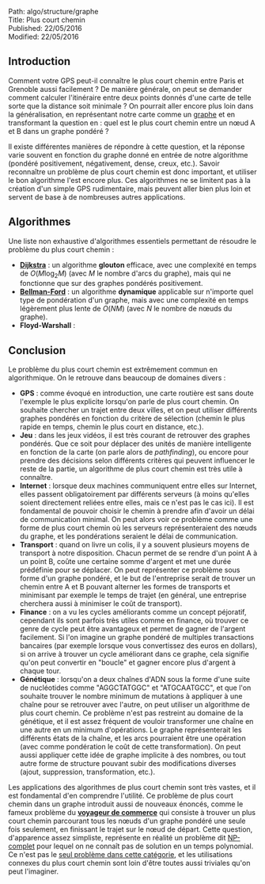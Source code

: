 Path: algo/structure/graphe  
Title: Plus court chemin  
Published: 22/05/2016  
Modified: 22/05/2016  

## Introduction

Comment votre GPS peut-il connaître le plus court chemin entre Paris et Grenoble aussi facilement ? De manière générale, on peut se demander comment calculer l'itinéraire entre deux points donnés d'une carte de telle sorte que la distance soit minimale ? On pourrait aller encore plus loin dans la généralisation, en représentant notre carte comme un [graphe](/algo/structure/graphe.html) et en transformant la question en : quel est le plus court chemin entre un nœud A et B dans un graphe pondéré ?

Il existe différentes manières de répondre à cette question, et la réponse varie souvent en fonction du graphe donné en entrée de notre algorithme (pondéré positivement, négativement, dense, creux, etc.). Savoir reconnaître un problème de plus court chemin est donc important, et utiliser le bon algorithme l'est encore plus. Ces algorithmes ne se limitent pas à la création d'un simple GPS rudimentaire, mais peuvent aller bien plus loin et servent de base à de nombreuses autres applications.

## Algorithmes

Une liste non exhaustive d'algorithmes essentiels permettant de résoudre le problème du plus court chemin :

- [**Dijkstra**](/algo/structure/graphe/plus_court_chemin/dijkstra.html) : un algorithme **glouton** efficace, avec une complexité en temps de $O(M \log _2 M)$ (avec $M$ le nombre d'arcs du graphe), mais qui ne fonctionne que sur des graphes pondérés positivement.
- [**Bellman-Ford**](/algo/structure/graphe/plus_court_chemin/bellman_ford.html) : un algorithme **dynamique** applicable sur n'importe quel type de pondération d'un graphe, mais avec une complexité en temps légèrement plus lente de $O(NM)$ (avec $N$ le nombre de nœuds du graphe).
- **Floyd-Warshall** :

## Conclusion

Le problème du plus court chemin est extrêmement commun en algorithmique. On le retrouve dans beaucoup de domaines divers :

- **GPS** : comme évoqué en introduction, une carte routière est sans doute l'exemple le plus explicite lorsqu'on parle de plus court chemin. On souhaite chercher un trajet entre deux villes, et on peut utiliser différents graphes pondérés en fonction du critère de sélection (chemin le plus rapide en temps, chemin le plus court en distance, etc.).
- **Jeu** : dans les jeux vidéos, il est très courant de retrouver des graphes pondérés. Que ce soit pour déplacer des unités de manière intelligente en fonction de la carte (on parle alors de *pathfinding*), ou encore pour prendre des décisions selon différents critères qui peuvent influencer le reste de la partie, un algorithme de plus court chemin est très utile à connaître.
- **Internet** : lorsque deux machines communiquent entre elles sur Internet, elles passent obligatoirement par différents serveurs (à moins qu'elles soient directement reliées entre elles, mais ce n'est pas le cas ici). Il est fondamental de pouvoir choisir le chemin à prendre afin d'avoir un délai de communication minimal. On peut alors voir ce problème comme une forme de plus court chemin où les serveurs représenteraient des nœuds du graphe, et les pondérations seraient le délai de communication.
- **Transport** : quand on livre un colis, il y a souvent plusieurs moyens de transport à notre disposition. Chacun permet de se rendre d'un point A à un point B, coûte une certaine somme d'argent et met une durée prédéfinie pour se déplacer. On peut représenter ce problème sous forme d'un graphe pondéré, et le but de l'entreprise serait de trouver un chemin entre A et B pouvant alterner les formes de transports et minimisant par exemple le temps de trajet (en général, une entreprise cherchera aussi à minimiser le coût de transport).
- **Finance** : on a vu les cycles améliorants comme un concept péjoratif, cependant ils sont parfois très utiles comme en finance, où trouver ce genre de cycle peut être avantageux et permet de gagner de l'argent facilement. Si l'on imagine un graphe pondéré de multiples transactions bancaires (par exemple lorsque vous convertissez des euros en dollars), si on arrive à trouver un cycle améliorant dans ce graphe, cela signifie qu'on peut convertir en "boucle" et gagner encore plus d'argent à chaque tour.
- **Génétique** : lorsqu'on a deux chaînes d'ADN sous la forme d'une suite de nucléotides comme "AGGCTATGGC" et "ATGCAATGCC", et que l'on souhaite trouver le nombre minimum de mutations à appliquer à une chaîne pour se retrouver avec l'autre, on peut utiliser un algorithme de plus court chemin. Ce problème n'est pas restreint au domaine de la génétique, et il est assez fréquent de vouloir transformer une chaîne en une autre en un minimum d'opérations. Le graphe représenterait les différents états de la chaîne, et les arcs pourraient être une opération (avec comme pondération le coût de cette transformation). On peut aussi appliquer cette idée de graphe implicite à des nombres, ou tout autre forme de structure pouvant subir des modifications diverses (ajout, suppression, transformation, etc.).

Les applications des algorithmes de plus court chemin sont très vastes, et il est fondamental d'en comprendre l'utilité. Ce problème de plus court chemin dans un graphe introduit aussi de nouveaux énoncés, comme le fameux problème du [**voyageur de commerce**](https://en.wikipedia.org/wiki/Travelling_salesman_problem) qui consiste à trouver un plus court chemin parcourant tous les nœuds d'un graphe pondéré une seule fois seulement, en finissant le trajet sur le nœud de départ. Cette question, d'apparence assez simpliste, représente en réalité un problème dit [NP-complet](https://en.wikipedia.org/wiki/NP-completeness) pour lequel on ne connaît pas de solution en un temps polynomial. Ce n'est pas le [seul problème dans cette catégorie](https://en.wikipedia.org/wiki/List_of_NP-complete_problems), et les utilisations connexes du plus court chemin sont loin d'être toutes aussi triviales qu'on peut l'imaginer.
